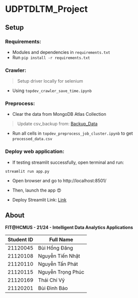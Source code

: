 # UDPTDLTM_Project

## Setup

### Requirements:

- Modules and dependencies in `requirements.txt`
- Run `pip install -r requirements.txt`

### Crawler:

> Setup driver locally for selenium
- Using `topdev_crawler_save_time.ipynb`

### Preprocess:

- Clear the data from MongoDB Atlas Collection
> Update csv_backup from: [Backup_Data](https://drive.google.com/drive/u/0/folders/14Yj5p6biBFBiXYM0dcZYV88EyMJQ45PG)
- Run all cells in `topdev_preprocess_job_cluster.ipynb` to get `processed_data.csv`

### Deploy web application:

- If testing streamlit successfully, open terminal and run:
```
streamlit run app.py
```
- Open browser and go to http://localhost:8501/

- Then, launch the app 😍
- Deploy Streamlit Link: [Link](https://udptdltmprojectgit-at4xgxvjk7zbxn8g48q9dg.streamlit.app/?fbclid=IwZXh0bgNhZW0CMTEAAR0K2-R6VVSUIiatji2WujhusZm3YJwctyV24ozjNKGtAb2RM188OoN6Cy4_aem_cL62_sHD6mbUA68RoT_kpQ)

## About

**FIT@HCMUS - 21/24 - Intelligent Data Analytics Applications**

| Student ID  | Full Name              |
|-------------|------------------------|
| 21120045    | Bùi Hồng Đăng         |
| 21120108    | Nguyễn Tiến Nhật      |
| 21120110    | Nguyễn Tấn Phát       |
| 21120115    | Nguyễn Trọng Phúc     |
| 21120169    | Thái Chí Vỹ           |
| 21120201    | Bùi Đình Bảo          |
